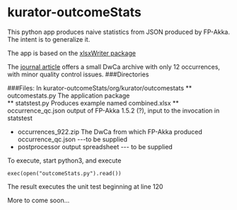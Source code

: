 # kurator-outcomeStats
This python app produces naive statistics from JSON produced by FP-Akka. The intent is to generalize it.

The app is based on the [xlsxWriter package](http://xlsxwriter.readthedocs.org/#)

The [journal article](http://bdj.pensoft.net/articles.php?id=992) offers a small DwCa archive with only 12 occurrences, with minor quality control issues.
###Directories

###Files:
In kurator-outcomeStats/org/kurator/outcomestats
** outcomestats.py The application package<br/>
** statstest.py  Produces example named combined.xlsx
** occurrence_qc.json output of FP-Akka 1.5.2 (?), input to the invocation in statstest<br/>
* occurrences_922.zip The DwCa from which FP-Akka produced occurrence_qc.json ---to be supplied<br/>
* postprocessor output spreadsheet --- to be supplied<br/>

To execute, start python3, and execute
```
exec(open("outcomeStats.py").read())
```
The result executes the unit test beginning at line 120


More to come soon...
